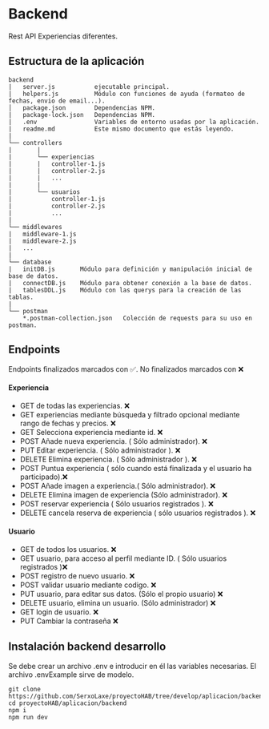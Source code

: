 # Backend
Rest API Experiencias diferentes.

## Estructura de la aplicación

```
backend
|   server.js           ejecutable principal.
|   helpers.js          Módulo con funciones de ayuda (formateo de fechas, envio de email...).
│   package.json        Dependencias NPM.
|   package-lock.json   Dependencias NPM. 
|   .env                Variables de entorno usadas por la aplicación.
|   readme.md           Este mismo documento que estás leyendo.
|
└── controllers     
|       |
|       └── experiencias
|       |   controller-1.js
|       |   controller-2.js
|       |   ...
|       |
|       └── usuarios
|           controller-1.js
|           controller-2.js
|           ...
|
└── middlewares
|   middleware-1.js
|   middleware-2.js
|   ...
|
└── database
|   initDB.js       Módulo para definición y manipulación inicial de base de datos.
|   connectDB.js    Módulo para obtener conexión a la base de datos.
|   tablesDDL.js    Módulo con las querys para la creación de las tablas.
|
└── postman
    *.postman-collection.json   Colección de requests para su uso en postman.
```

## Endpoints

Endpoints finalizados marcados con ✅. No finalizados marcados con ❌

#### Experiencia

- GET de todas las experiencias. ❌
- GET experiencias mediante búsqueda y filtrado opcional mediante rango de fechas y precios. ❌
- GET Selecciona experiencia mediante id. ❌
- POST Añade nueva experiencia. ( Sólo administrador). ❌
- PUT Editar experiencia. ( Sólo administrador ). ❌
- DELETE Elimina experiencia. ( Sólo administrador ). ❌
- POST Puntua experiencia ( sólo cuando está finalizada y el usuario ha participado).❌
- POST Añade imagen a experiencia.( Sólo administrador). ❌
- DELETE Elimina imagen de experiencia (Sólo administrador). ❌
- POST reservar experiencia ( Sólo usuarios registrados ). ❌
- DELETE cancela reserva de experiencia ( sólo usuarios registrados ). ❌

#### Usuario

- GET de todos los usuarios. ❌
- GET usuario, para acceso al perfil mediante ID. ( Sólo usuarios registrados )❌  
- POST registro de nuevo usuario. ❌
- POST validar usuario mediante codigo. ❌
- PUT usuario, para editar sus datos. (Sólo el propio usuario) ❌
- DELETE usuario, elimina un usuario. (Sólo administrador) ❌
- GET login de usuario. ❌
- PUT Cambiar la contraseña ❌

## Instalación backend desarrollo

Se debe crear un archivo .env e introducir en él las variables necesarias. El archivo .envExample sirve de modelo.

```console
git clone https://github.com/SerxoLaxe/proyectoHAB/tree/develop/aplicacion/backend
cd proyectoHAB/aplicacion/backend
npm i
npm run dev
```
